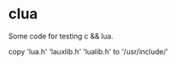 clua
====

Some code for testing c &amp;&amp; lua.

copy 'lua.h' 'lauxlib.h' 'lualib.h' to '/usr/include/'
